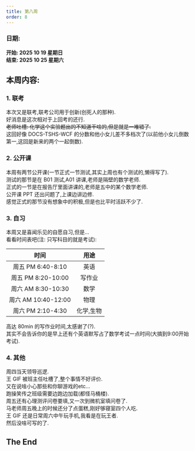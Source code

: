 ```yaml
---
title: 第八周
order: 8
---
```


### 日期:
**开始: 2025 10 19 星期日**  
**结束: 2025 10 25 星期六**  

## 本周内容:

### 1. 联考

本次又是联考,联考公司用于创新(创死人的那种).  
好消息是这次相对于上回考的还行.  
~~老师吐槽: 化学这个实验题出的不知道干啥的,但是就是一堆错了.~~  
这回好像 DOCS-TSHS-WCF 的分数和他小女儿差不多档次了(以前他小女儿倒数第一,这回是新来的两个一起倒数).  

### 2. 公开课

本周有两节公开课(一节正式一节测试,其实上周也有个测试的,懒得写了).  
测试的那节是在 B01 测试,A01 讲课,老师是隔壁的数学老师.  
正式的一节是在报告厅里面讲课的,老师是五中的某个数学老师.  
公开课 PPT 还出问题了,上课边讲边修.  
感觉正式的那节没有想象中的积极,但是也比平时活跃不少了.  

### 3. 自习

本周又是喜闻乐见的自愿自习,但是...  
看看时间表吧(注: 只写科目的就是考试):  

|时间|用途|
|:----:|:----:|
|周五 PM 6:40-8:10|英语|
|周五 PM 8:20-10:00|写作业|
|周六 AM 8:30-10:30|数学|
|周六 AM 10:40-12:00|物理|
|周六 PM 2:10-4:30|化学,生物|

高达 80min 的写作业时间,太感谢了(?).  
其实不会告诉你的是早上还有个英语默写占了数学考试一点时间(大搞到9:00开始考试).  

### 4. 其他

周四当天领导巡逻.  
王 GIF 被班主任吐槽了,整个事情不好评价.  
又在说啥小心那些和你聊游戏的etc...  
跑操笑传之班级需要边跑边加载(都怪马桶楼).  
周五还有心理测评问卷要填,又一次到微机室填问卷了.  
马老师周五晚上的时候还分了点蛋糕,刚好够寝室四个人吃.  
王 GIF 还是日常周六中午玩手机,我看是在玩王者.  
然后没啥可写的了.

## The End